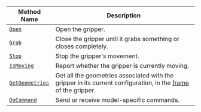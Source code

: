 Method Name | Description
----------- | -----------
[`Open`](/components/gripper/#open) | Open the gripper.
[`Grab`](/components/gripper/#grab) | Close the gripper until it grabs something or closes completely.
[`Stop`](/components/gripper/#stop) | Stop the gripper's movement.
[`IsMoving`](/components/gripper/#ismoving) | Report whether the gripper is currently moving.
[`GetGeometries`](/components/gripper/#getgeometries) | Get all the geometries associated with the gripper in its current configuration, in the [frame](/services/frame-system) of the gripper.
[`DoCommand`](/components/gripper/#docommand) | Send or receive model-specific commands.
